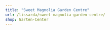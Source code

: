 ```yaml
---
title: "Sweet Magnolia Garden Centre"
url: /lissarda/sweet-magnolia-garden-centre/
shop: Garten-Center
---
```

